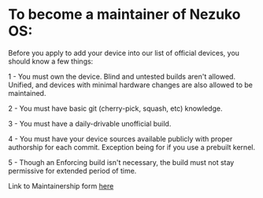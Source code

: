 # To become a maintainer of Nezuko OS:

Before you apply to add your device into our list of official devices, you should know a few things:

1 - You must own the device. Blind and untested builds aren't allowed. Unified, and devices with minimal hardware changes are also allowed to be maintained.

2 - You must have basic git (cherry-pick, squash, etc)  knowledge.

3 - You must have a daily-drivable unofficial build.

4 - You must have your device sources available publicly with proper authorship for each commit. Exception being for if you use a prebuilt kernel.

5 - Though an Enforcing build isn't necessary, the build must not stay permissive for extended period of time.

Link to Maintainership form [here](https://forms.gle/U5VQiT2yNy94g6Li9)
